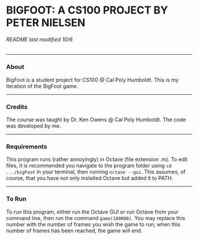 # BIGFOOT: A CS100 PROJECT BY PETER NIELSEN
###### README last modified 10/6

---
### About
BigFoot is a student project for CS100 @ Cal Poly Humboldt. This is my iteration of the BigFoot game.

---
### Credits
The course was taught by Dr. Ken Owens @ Cal Poly Humboldt. The code was developed by me.

---
### Requirements
This program runs (rather annoyingly) in Octave (file extension .m). To edit files, it is recommended you navigate to the program folder using `cd .../bigFoot` in your terminal, then running `octave --gui`. This assumes, of course, that you have not only installed Octave but added it to PATH.

---
### To Run
To run this program, either run the Octave GUI or run Octave from your command line, then run the command `game(100000)`. You may replace this number with the number of frames you wish the game to run; when this number of frames has been reached, the game will end.